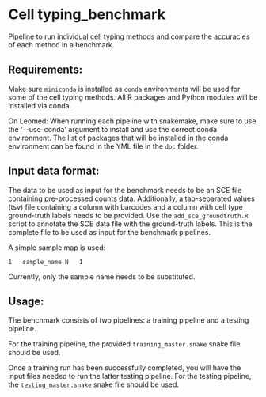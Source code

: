 # Cell typing_benchmark
Pipeline to run individual cell typing methods and compare the accuracies of each method in a benchmark.

## Requirements:
Make sure `miniconda` is installed as `conda` environments will be used for some of the cell typing methods.
All R packages and Python modules will be installed via conda.

On Leomed:
When running each pipeline with snakemake, make sure to use the '--use-conda' argument to install and use the correct conda environment. The list of packages that will be installed in the conda environment can be found in the YML file in the `doc` folder.

## Input data format:
The data to be used as input for the benchmark needs to be an SCE file containing pre-processed counts data. Additionally, a tab-separated values (tsv) file containing a column with barcodes and a column with cell type ground-truth labels needs to be provided. Use the `add_sce_groundtruth.R` script to annotate the SCE data file with the ground-truth labels. This is the complete file to be used as input for the benchmark pipelines.

A simple sample map is used:
```
1	sample_name	N	1
```
Currently, only the sample name needs to be substituted.

## Usage:
The benchmark consists of two pipelines: a training pipeline and a testing pipeline.

For the training pipeline, the provided `training_master.snake` snake file should be used.

Once a training run has been successfully completed, you will have the input files needed to run the latter testing pipeline. For the testing pipeline, the `testing_master.snake` snake file should be used.

